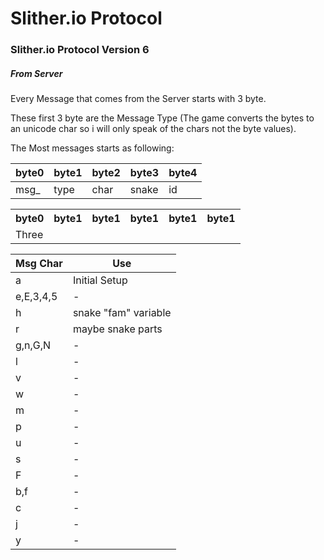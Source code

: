 # Slither.io Protocol


### Slither.io Protocol Version 6

##### From Server

Every Message that comes from the Server starts with 3 byte.

These first 3 byte are the Message Type (The game converts the bytes to an unicode char so i will only speak of the chars not the byte values).

The Most messages starts as following:

|byte0|byte1|byte2|byte3|byte4|
|-----|-----|-----|-----|-----|
|msg_|type|char |snake|id|

<table>
  <tr>
    <th>byte0</th>
    <th>byte1</th>
    <th>byte1</th>
    <th>byte1</th>
    <th>byte1</th>
    <th>byte1</th>
  </tr>
  <tr>
    <td colspan="2">Three</td>
  </tr>
</table>


|Msg Char|Use            |
|--------|---------------|
| a      | Initial Setup |
|e,E,3,4,5| -        |
|h       |snake "fam" variable|
|r       |maybe snake parts|
|g,n,G,N | -              |
|l       | -|
|v|-|
|w|-|
|m|-|
|p|-|
|u|-|
|s|-|
|F|-|
|b,f|-|
|c|-|
|j|-|
|y|-|











